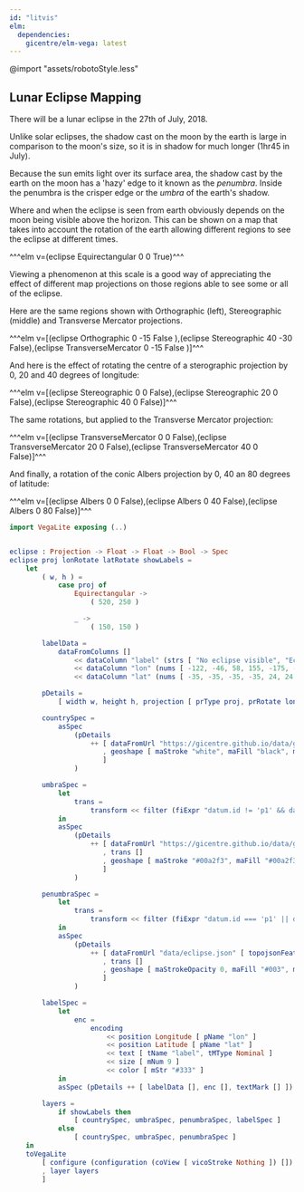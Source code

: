 ```yaml
---
id: "litvis"
elm:
  dependencies:
    gicentre/elm-vega: latest
---
```


@import "assets/robotoStyle.less"

## Lunar Eclipse Mapping

There will be a lunar eclipse in the 27th of July, 2018.

Unlike solar eclipses, the shadow cast on the moon by the earth is large in comparison to the moon's size, so it is in shadow for much longer (1hr45 in July).

Because the sun emits light over its surface area, the shadow cast by the earth on the moon has a 'hazy' edge to it known as the _penumbra_.
Inside the penumbra is the crisper edge or the _umbra_ of the earth's shadow.

Where and when the eclipse is seen from earth obviously depends on the moon being visible above the horizon.
This can be shown on a map that takes into account the rotation of the earth allowing different regions to see the eclipse at different times.

^^^elm v=(eclipse Equirectangular 0 0 True)^^^

Viewing a phenomenon at this scale is a good way of appreciating the effect of different map projections on those regions able to see some or all of the eclipse.

Here are the same regions shown with Orthographic (left), Stereographic (middle) and Transverse Mercator projections.

^^^elm v=[(eclipse Orthographic 0 -15 False ),(eclipse Stereographic 40 -30 False),(eclipse TransverseMercator 0 -15 False )]^^^

And here is the effect of rotating the centre of a sterographic projection by 0, 20 and 40 degrees of longitude:

^^^elm v=[(eclipse Stereographic 0 0 False),(eclipse Stereographic 20 0 False),(eclipse Stereographic 40 0 False)]^^^

The same rotations, but applied to the Transverse Mercator projection:

^^^elm v=[(eclipse TransverseMercator 0 0 False),(eclipse TransverseMercator 20 0 False),(eclipse TransverseMercator 40 0 False)]^^^

And finally, a rotation of the conic Albers projection by 0, 40 an 80 degrees of latitude:

^^^elm v=[(eclipse Albers 0 0 False),(eclipse Albers 0 40 False),(eclipse Albers 0 80 False)]^^^

```elm {l=hidden}
import VegaLite exposing (..)


eclipse : Projection -> Float -> Float -> Bool -> Spec
eclipse proj lonRotate latRotate showLabels =
    let
        ( w, h ) =
            case proj of
                Equirectangular ->
                    ( 520, 250 )

                _ ->
                    ( 150, 150 )

        labelData =
            dataFromColumns []
                << dataColumn "label" (strs [ "No eclipse visible", "Eclipse at moonrise", "All eclipse visible", "Eclipse at moonset", "p1", "p4", "u4", "u3", "u2", "u1", "p1", "p4", "u4", "u3", "u2", "u1" ])
                << dataColumn "lon" (nums [ -122, -46, 58, 155, -175, -70, -52, -33, -10, 8, 25, 90, 108, 126, 149, 167 ])
                << dataColumn "lat" (nums [ -35, -35, -35, -35, 24, 24, 24, 24, 24, 24, 24, 24, 24, 24, 24, 24 ])

        pDetails =
            [ width w, height h, projection [ prType proj, prRotate lonRotate latRotate 0 ] ]

        countrySpec =
            asSpec
                (pDetails
                    ++ [ dataFromUrl "https://gicentre.github.io/data/geoTutorials/world-110m.json" [ topojsonFeature "countries1" ]
                       , geoshape [ maStroke "white", maFill "black", maStrokeWidth 0.1, maFillOpacity 0.1 ]
                       ]
                )

        umbraSpec =
            let
                trans =
                    transform << filter (fiExpr "datum.id != 'p1' && datum.id != 'p4'")
            in
            asSpec
                (pDetails
                    ++ [ dataFromUrl "https://gicentre.github.io/data/geoTutorials/eclipse.json" [ topojsonFeature "eclipse" ]
                       , trans []
                       , geoshape [ maStroke "#00a2f3", maFill "#00a2f3", maFillOpacity 0.1 ]
                       ]
                )

        penumbraSpec =
            let
                trans =
                    transform << filter (fiExpr "datum.id === 'p1' || datum.id == 'p4'")
            in
            asSpec
                (pDetails
                    ++ [ dataFromUrl "data/eclipse.json" [ topojsonFeature "eclipse" ]
                       , trans []
                       , geoshape [ maStrokeOpacity 0, maFill "#003", maFillOpacity 0.1 ]
                       ]
                )

        labelSpec =
            let
                enc =
                    encoding
                        << position Longitude [ pName "lon" ]
                        << position Latitude [ pName "lat" ]
                        << text [ tName "label", tMType Nominal ]
                        << size [ mNum 9 ]
                        << color [ mStr "#333" ]
            in
            asSpec (pDetails ++ [ labelData [], enc [], textMark [] ])

        layers =
            if showLabels then
                [ countrySpec, umbraSpec, penumbraSpec, labelSpec ]
            else
                [ countrySpec, umbraSpec, penumbraSpec ]
    in
    toVegaLite
        [ configure (configuration (coView [ vicoStroke Nothing ]) [])
        , layer layers
        ]
```
